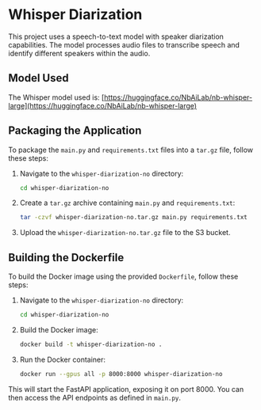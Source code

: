 # Whisper Diarization

This project uses a speech-to-text model with speaker diarization capabilities. The model processes audio files to
transcribe speech and identify different speakers within the audio.

## Model Used

The Whisper model used
is: [https://huggingface.co/NbAiLab/nb-whisper-large](https://huggingface.co/NbAiLab/nb-whisper-large)

## Packaging the Application

To package the `main.py` and `requirements.txt` files into a `tar.gz` file, follow these steps:

1. Navigate to the `whisper-diarization-no` directory:
    ```sh
    cd whisper-diarization-no
    ```

2. Create a `tar.gz` archive containing `main.py` and `requirements.txt`:
    ```sh
    tar -czvf whisper-diarization-no.tar.gz main.py requirements.txt
    ```

3. Upload the `whisper-diarization-no.tar.gz` file to the S3 bucket.

## Building the Dockerfile

To build the Docker image using the provided `Dockerfile`, follow these steps:

1. Navigate to the `whisper-diarization-no` directory:
    ```sh
    cd whisper-diarization-no
    ```

2. Build the Docker image:
    ```sh
    docker build -t whisper-diarization-no .
    ```

3. Run the Docker container:
    ```sh
    docker run --gpus all -p 8000:8000 whisper-diarization-no
    ```

This will start the FastAPI application, exposing it on port 8000. You can then access the API endpoints as defined in
`main.py`.